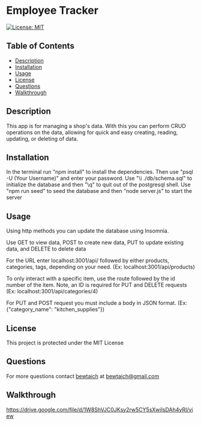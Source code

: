# Employee Tracker
[![License: MIT](https://img.shields.io/badge/License-MIT-blue.svg)](https://opensource.org/licenses/MIT)

## Table of Contents

- [Description](#description)
- [Installation](#installation)
- [Usage](#usage)
- [License](#license)
- [Questions](#questions)
- [Walkthrough](#walkthrough)
  
## Description

This app is for managing a shop's data. With this you can perform CRUD operations on the data, allowing for quick and easy creating, reading, updating, or deleting of data.

## Installation

In the terminal run "npm install" to install the dependencies. Then use "psql -U (Your Username)" and enter your password. Use "\i ./db/schema.sql" to initialize the database and then "\q" to quit out of the postgresql shell. Use "npm run seed" to seed the database and then "node server.js" to start the server

## Usage

Using http methods you can update the database using Insomnia.

Use
GET to view data,
POST to create new data,
PUT to update existing data, and
DELETE to delete data

For the URL enter localhost:3001/api/ followed by either products, categories, tags, depending on your need.
(Ex: localhost:3001/api/products)

To only interact with a specific item, use the route followed by the id number of the item. Note, an ID is required for PUT and DELETE requests
(Ex: localhost:3001/api/categories/4)



For PUT and POST request you must include a body in JSON format. 
(Ex: {"category_name": "kitchen_supplies"})


## License

This project is protected under the MIT License

## Questions

For more questions contact [bewtaich](https://github.com/bewtaich) at <bewtaich@gmail.com>

## Walkthrough

https://drive.google.com/file/d/1W8ShVJC0JKsy2rw5CY5sXwiIsDAh4yRI/view